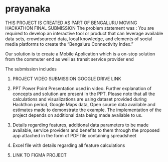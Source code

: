 # prayanaka
THIS PROJECT IS CREATED AS PART OF BENGALURU MOVING HACKATHON FINAL SUBMISSION
The problem statement was : You are required to develop an interactive tool or product that can leverage available data sets,
crowdsourced data, local knowledge, and elements of social media platforms to create the
“Bengaluru Connectivity Index.” 

Our solution is to create a Mobile Application which is a on-stop solution from the commuter end as well as transit service provider end

The submission includes 

1.	PROJECT VIDEO SUBMISSION GOOGLE DRIVE LINK
2.	PPT
Power Point Presentation used in video. Further explanation of concepts and solution are present in the PPT. Please note that all the calculations and visualizations are using dataset provided during Hackthon period, Google Maps data, Open source data available and estimates made to demonstrate the example. The implementation of the project depends on additional data being made available to us. 

3.	Details regarding features, additional data parameters to be made available, service providers and benefits to them through the proposed app attached in the form of PDF file containing spreadsheet  
4.	Excel file with details regarding all feature calculations
5.	LINK TO FIGMA PROJECT

